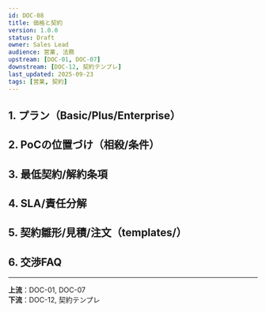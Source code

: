 ```yaml
---
id: DOC-08
title: 価格と契約
version: 1.0.0
status: Draft
owner: Sales Lead
audience: 営業, 法務
upstream: [DOC-01, DOC-07]
downstream: [DOC-12, 契約テンプレ]
last_updated: 2025-09-23
tags: [営業, 契約]
---
```


## 1. プラン（Basic/Plus/Enterprise）

## 2. PoCの位置づけ（相殺/条件）

## 3. 最低契約/解約条項

## 4. SLA/責任分解

## 5. 契約雛形/見積/注文（templates/）

## 6. 交渉FAQ

---
**上流**：DOC-01, DOC-07  
**下流**：DOC-12, 契約テンプレ

